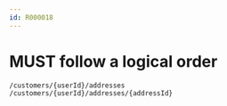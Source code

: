 ```yaml
---
id: R000018
---
```


# MUST follow a logical order

```plaintext
/customers/{userId}/addresses
/customers/{userId}/addresses/{addressId}
```
